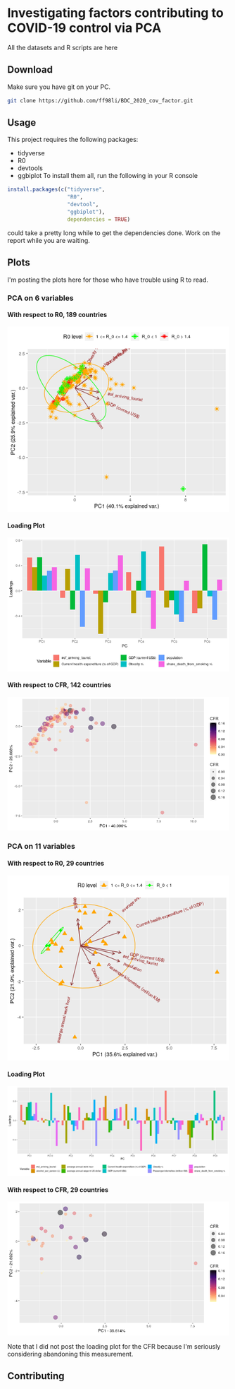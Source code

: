 # Investigating factors contributing to COVID-19 control via PCA

All the datasets and R scripts are here

## Download
Make sure you have git on your PC.
```bash
git clone https://github.com/ff98li/BDC_2020_cov_factor.git
```

## Usage
This project requires the following packages:
- tidyverse
- R0
- devtools
- ggbiplot
To install them all, run the following in your R console
```R
install.packages(c("tidyverse",
                   "R0",
                   "devtool",
                   "ggbiplot"),
                   dependencies = TRUE)
```
could take a pretty long while to get the dependencies done. Work on the report while you are waiting.

## Plots
I'm posting the plots here for those who have trouble using R to read.
### PCA on 6 variables
#### With respect to R0, 189 countries
![alt text](https://github.com/ff98li/BDC_2020_cov_factor/blob/master/plots/PCA_R0_6var.png)
#### Loading Plot
![alt text](https://github.com/ff98li/BDC_2020_cov_factor/blob/master/plots/PCA_R0_6var_loading.png)
#### With respect to CFR, 142 countries
![alt text](https://github.com/ff98li/BDC_2020_cov_factor/blob/master/plots/PCA_CFR_6var.png)
### PCA on 11 variables
#### With respect to R0, 29 countries
![alt text](https://github.com/ff98li/BDC_2020_cov_factor/blob/master/plots/PCA_R0_29_country.png)
#### Loading Plot
![alt text](https://github.com/ff98li/BDC_2020_cov_factor/blob/master/plots/PCA_R0_29_country_loading.png)
#### With respect to CFR, 29 countries
![alt text](https://github.com/ff98li/BDC_2020_cov_factor/blob/master/plots/PCA_CFR_29_country.png)

Note that I did not post the loading plot for the CFR because I'm seriously considering abandoning this measurement.
## Contributing
